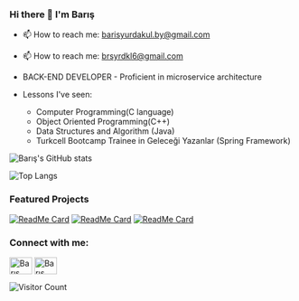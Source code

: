 ### Hi there 👋 I'm Barış

- 📫 How to reach me: barisyurdakul.by@gmail.com
- 📫 How to reach me: brsyrdkl6@gmail.com

- BACK-END DEVELOPER - Proficient in microservice architecture

- Lessons I've seen:
    - Computer Programming(C language)
    - Object Oriented Programming(C++)
    - Data Structures and Algorithm (Java)
    - Turkcell Bootcamp Trainee in Geleceği Yazanlar (Spring Framework)

![Barış's GitHub stats](https://github-readme-stats.vercel.app/api?username=barisyurdakul&show_icons=true&theme=radical)

![Top Langs](https://github-readme-stats.vercel.app/api/top-langs/?username=barisyurdakul&layout=compact&theme=radical)

### Featured Projects
[![ReadMe Card](https://github-readme-stats.vercel.app/api/pin/?username=barisyurdakul&repo=rent-a-car-microservice&theme=radical)](https://github.com/Brsyrdkl/rent-a-car-microservice)
[![ReadMe Card](https://github-readme-stats.vercel.app/api/pin/?username=barisyurdakul&repo=SYSTEM_PROGRAMMING-HW-S&theme=radical)](https://github.com/Brsyrdkl/SYSTEM_PROGRAMMING-HW-S)
[![ReadMe Card](https://github-readme-stats.vercel.app/api/pin/?username=barisyurdakul&repo=e-commerce-microservice&theme=radical)](https://github.com/Brsyrdkl/e-commerce-microservice)

<h3 align="left">Connect with me:</h3>
<p align="left">
<a href="https://www.linkedin.com/in/bar%C4%B1%C5%9F-yurdakul-77b364174" target="blank"><img align="center" src="https://raw.githubusercontent.com/rahuldkjain/github-profile-readme-generator/master/src/images/icons/Social/linked-in-alt.svg" alt="Barış Yurdakul" height="30" width="40" /></a>
<a href="https://instagram.com/barisyurdakul" target="blank"><img align="center" src="https://raw.githubusercontent.com/rahuldkjain/github-profile-readme-generator/master/src/images/icons/Social/instagram.svg" alt="Barış Yurdakul" height="30" width="40" /></a>
</p>

![Visitor Count](https://komarev.com/ghpvc/?username=barisyurdakul&color=blue)

